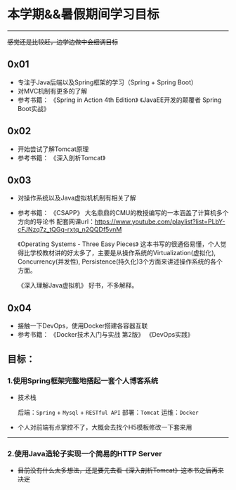 # 本学期&&暑假期间学习目标
---
~~感觉还是比较赶，边学边做中会细调目标~~

## 0x01
* 专注于Java后端以及Spring框架的学习（Spring + Spring Boot）
* 对MVC机制有更多的了解
* 参考书籍： 
  《Spring in Action 4th Edition》
  《JavaEE开发的颠覆者 Spring Boot实战》

## 0x02
* 开始尝试了解Tomcat原理
* 参考书籍：
  《深入剖析Tomcat》

## 0x03
* 对操作系统以及Java虚拟机机制有相关了解
* 参考书籍：
  《CSAPP》
    大名鼎鼎的CMU的教授编写的一本涵盖了计算机多个方向的导论书
    配套网课url：https://www.youtube.com/playlist?list=PLbY-cFJNzq7z_tQGq-rxtq_n2QQDf5vnM

  《Operating Systems - Three Easy Pieces》
    这本书写的很通俗易懂，个人觉得比学校教材讲的好太多了，主要是从操作系统的Virtualization(虚拟化), Concurrency(并发性), Persistence(持久化)3个方面来讲述操作系统的各个方面。

  《深入理解Java虚拟机》
    好书，不多解释。

## 0x04
* 接触一下DevOps，使用Docker搭建各容器互联
* 参考书籍：
  《Docker技术入门与实战 第2版》
  《DevOps实践》


## 目标：
### 1.使用Spring框架完整地搭起一套个人博客系统
* 技术栈

  后端：`Spring` + `Mysql` + `RESTful API`
  部署：`Tomcat`
  运维：`Docker`
* 个人对前端有点掌控不了，大概会去找个H5模板修改一下套来用
---
### 2.使用Java造轮子实现一个简易的HTTP Server
* ~~目前没有什么太多想法，还是要先去看《深入剖析Tomcat》这本书之后再来决定~~